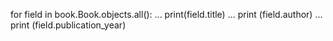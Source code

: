 for field in book.Book.objects.all():
...     print(field.title)
...     print (field.author)
...     print (field.publication_year)

[comment]: <> ('1984', 'George Orwell', 1949)